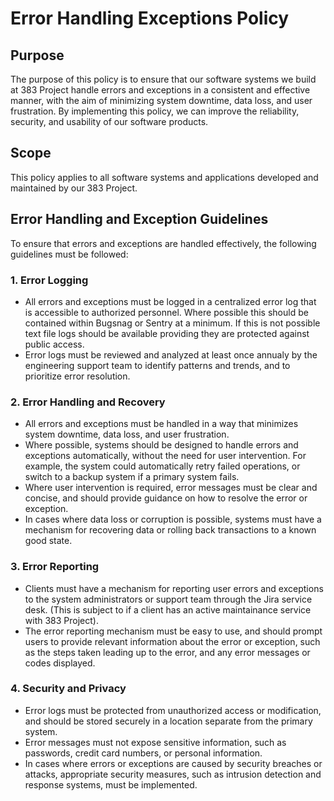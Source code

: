 # Error Handling Exceptions Policy

## Purpose
The purpose of this policy is to ensure that our software systems we build at 383 Project handle errors and exceptions in a consistent and effective manner, with the aim of minimizing system downtime, data loss, and user frustration. By implementing this policy, we can improve the reliability, security, and usability of our software products.

## Scope
This policy applies to all software systems and applications developed and maintained by our 383 Project.

## Error Handling and Exception Guidelines
To ensure that errors and exceptions are handled effectively, the following guidelines must be followed:

### 1. Error Logging
  - All errors and exceptions must be logged in a centralized error log that is accessible to authorized personnel. Where possible this should be contained within Bugsnag or Sentry at a minimum. If this is not possible text file logs should be available providing they are protected against public access.
  - Error logs must be reviewed and analyzed at least once annualy by the engineering support team to identify patterns and trends, and to prioritize error resolution.
  
### 2. Error Handling and Recovery
  - All errors and exceptions must be handled in a way that minimizes system downtime, data loss, and user frustration.
  - Where possible, systems should be designed to handle errors and exceptions automatically, without the need for user intervention. For example, the system could automatically retry failed operations, or switch to a backup system if a primary system fails.
  - Where user intervention is required, error messages must be clear and concise, and should provide guidance on how to resolve the error or exception.
  - In cases where data loss or corruption is possible, systems must have a mechanism for recovering data or rolling back transactions to a known good state.
 
### 3. Error Reporting
  - Clients must have a mechanism for reporting user errors and exceptions to the system administrators or support team through the Jira service desk. (This is subject to if a client has an active maintainance service with 383 Project).
  - The error reporting mechanism must be easy to use, and should prompt users to provide relevant information about the error or exception, such as the steps taken leading up to the error, and any error messages or codes displayed.
  
### 4. Security and Privacy
  - Error logs must be protected from unauthorized access or modification, and should be stored securely in a location separate from the primary system.
  - Error messages must not expose sensitive information, such as passwords, credit card numbers, or personal information.
  - In cases where errors or exceptions are caused by security breaches or attacks, appropriate security measures, such as intrusion detection and response systems, must be implemented.




